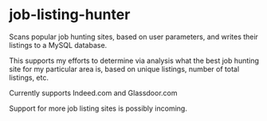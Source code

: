 # job-listing-hunter

Scans popular job hunting sites, based on user parameters, and writes their listings to a MySQL database.

This supports my efforts to determine via analysis what the best job hunting site for my particular area is, based on unique listings, number of total listings, etc.

Currently supports Indeed.com and Glassdoor.com

Support for more job listing sites is possibly incoming.
